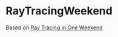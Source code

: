 # RayTracingWeekend
Based on [Ray Tracing in One Weekend](https://raytracing.github.io/books/RayTracingTheNextWeek.html)
